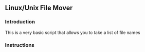## Linux/Unix File Mover

### Introduction
This is a very basic script that allows you to take a list of file names

### Instructions
